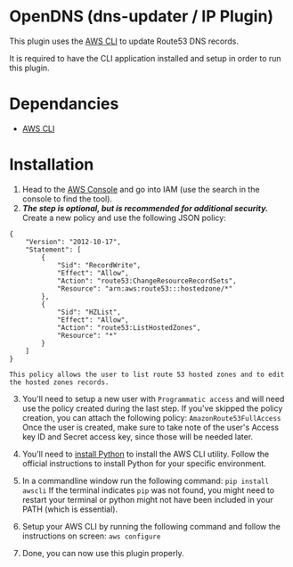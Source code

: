 # OpenDNS (dns-updater / IP Plugin)

This plugin uses the [AWS CLI](https://aws.amazon.com/cli/) to update Route53 DNS records.

It is required to have the CLI application installed and setup in order to run this plugin.

# Dependancies

* [AWS CLI](https://aws.amazon.com/cli/)

# Installation

1. Head to the [AWS  Console](https://console.aws.amazon.com/console/home) and go into IAM (use the search in the console to find the tool).
2. ***The step is optional, but is recommended for additional security.***
	Create a new policy and use the following JSON policy:
```
{
	"Version": "2012-10-17",
	"Statement": [
		{
			"Sid": "RecordWrite",
			"Effect": "Allow",
			"Action": "route53:ChangeResourceRecordSets",
			"Resource": "arn:aws:route53:::hostedzone/*"
		},
		{
			"Sid": "HZList",
			"Effect": "Allow",
			"Action": "route53:ListHostedZones",
			"Resource": "*"
		}
	]
}
```
	This policy allows the user to list route 53 hosted zones and to edit the hosted zones records.

3. You'll need to setup a new user with `Programmatic access`
	and will need use the policy created during the last step.
	If you've skipped the policy creation, you can attach the following policy: `AmazonRoute53FullAccess`
	Once the user is created, make sure to take note of the user's Access key ID and Secret access key, since those will be needed later.

4. You'll need to [install Python](https://www.python.org/downloads/) to install the AWS CLI utility.
	Follow the official instructions to install Python for your specific environment.

5. In a commandline window run the following command:
	`pip install awscli`
	If the terminal indicates `pip` was not found, you might need to restart your terminal
	or python might not have been included in your PATH (which is essential).

6. Setup your AWS CLI by running the following command and follow the instructions on screen:
	`aws configure`

7. Done, you can now use this plugin properly.
